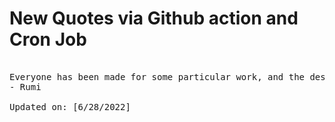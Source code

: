 # New Quotes via Github action and Cron Job

<pre>
<!-- #quote -->
Everyone has been made for some particular work, and the desire for that work has been put in every heart.
- Rumi

Updated on: [6/28/2022]
<!-- #quoteEnd -->
</pre>

